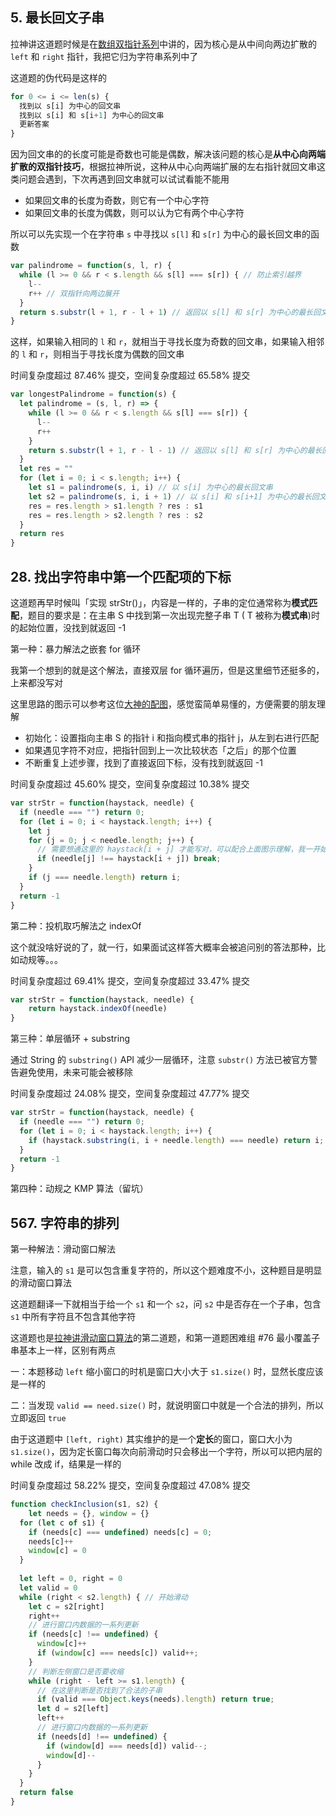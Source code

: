 ## 5. 最长回文子串

拉神讲这道题时候是在[数组双指针系列](https://labuladong.gitee.io/algo/1/5/)中讲的，因为核心是从中间向两边扩散的 `left` 和 `right` 指针，我把它归为字符串系列中了

这道题的伪代码是这样的

```js
for 0 <= i <= len(s) {
  找到以 s[i] 为中心的回文串
  找到以 s[i] 和 s[i+1] 为中心的回文串
  更新答案
}
```

因为回文串的的长度可能是奇数也可能是偶数，解决该问题的核心是**从中心向两端扩散的双指针技巧**，根据拉神所说，这种从中心向两端扩展的左右指针就回文串这类问题会遇到，下次再遇到回文串就可以试试看能不能用

* 如果回文串的长度为奇数，则它有一个中心字符
* 如果回文串的长度为偶数，则可以认为它有两个中心字符

所以可以先实现一个在字符串 `s` 中寻找以 `s[l]` 和 `s[r]` 为中心的最长回文串的函数

```js
var palindrome = function(s, l, r) {
  while (l >= 0 && r < s.length && s[l] === s[r]) { // 防止索引越界
    l--
    r++ // 双指针向两边展开
  }
  return s.substr(l + 1, r - l + 1) // 返回以 s[l] 和 s[r] 为中心的最长回文串
}
```

这样，如果输入相同的 `l` 和 `r`，就相当于寻找长度为奇数的回文串，如果输入相邻的 `l` 和 `r`，则相当于寻找长度为偶数的回文串

时间复杂度超过 87.46% 提交，空间复杂度超过 65.58% 提交

```js
var longestPalindrome = function(s) {
  let palindrome = (s, l, r) => {
    while (l >= 0 && r < s.length && s[l] === s[r]) {
      l--
      r++
    }
  	return s.substr(l + 1, r - l - 1) // 返回以 s[l] 和 s[r] 为中心的最长回文串
  }
  let res = ""
  for (let i = 0; i < s.length; i++) {
    let s1 = palindrome(s, i, i) // 以 s[i] 为中心的最长回文串
    let s2 = palindrome(s, i, i + 1) // 以 s[i] 和 s[i+1] 为中心的最长回文串
    res = res.length > s1.length ? res : s1
    res = res.length > s2.length ? res : s2
  }
  return res
}
```

## 28. 找出字符串中第一个匹配项的下标

这道题再早时候叫「实现 strStr()」，内容是一样的，子串的定位通常称为**模式匹配**，题目的要求是：在主串 S 中找到第一次出现完整子串 T ( T 被称为**模式串**)时的起始位置，没找到就返回 -1

第一种：暴力解法之嵌套 for 循环

我第一个想到的就是这个解法，直接双层 for 循环遍历，但是这里细节还挺多的，上来都没写对

这里思路的图示可以参考这位[大神的配图](https://blog.csdn.net/weixin_41399650/article/details/115916903)，感觉蛮简单易懂的，方便需要的朋友理解
* 初始化：设置指向主串 S 的指针 i 和指向模式串的指针 j，从左到右进行匹配
* 如果遇见字符不对应，把指针回到上一次比较状态「之后」的那个位置
* 不断重复上述步骤，找到了直接返回下标，没有找到就返回 -1

时间复杂度超过 45.60% 提交，空间复杂度超过 10.38% 提交

```js
var strStr = function(haystack, needle) {
  if (needle === "") return 0;
  for (let i = 0; i < haystack.length; i++) {
    let j
    for (j = 0; j < needle.length; j++) {
      // 需要想通这里的 haystack[i + j] 才能写对，可以配合上面图示理解，我一开始写就折在这里了
      if (needle[j] !== haystack[i + j]) break;
    }
    if (j === needle.length) return i;
  }
  return -1
}
```

第二种：投机取巧解法之 indexOf

这个就没啥好说的了，就一行，如果面试这样答大概率会被追问别的答法那种，比如动规等。。。

时间复杂度超过 69.41% 提交，空间复杂度超过 33.47% 提交

```js
var strStr = function(haystack, needle) {
	return haystack.indexOf(needle)
}
```

第三种：单层循环 + substring

通过 String 的 `substring()` API 减少一层循环，注意 `substr()` 方法已被官方警告避免使用，未来可能会被移除

时间复杂度超过 24.08% 提交，空间复杂度超过 47.77% 提交

```js
var strStr = function(haystack, needle) {
  if (needle === "") return 0;
  for (let i = 0; i < haystack.length; i++) {
    if (haystack.substring(i, i + needle.length) === needle) return i;
  }
  return -1
}
```

第四种：动规之 KMP 算法（留坑）

## 567. 字符串的排列

第一种解法：滑动窗口解法

注意，输入的 `s1` 是可以包含重复字符的，所以这个题难度不小，这种题目是明显的滑动窗口算法

这道题翻译一下就相当于给一个 `s1` 和一个 `s2`，问 `s2` 中是否存在一个子串，包含 `s1` 中所有字符且不包含其他字符

这道题也是[拉神讲滑动窗口算法](https://labuladong.gitee.io/algo/1/12/)的第二道题，和第一道题困难组 #76 最小覆盖子串基本上一样，区别有两点

一：本题移动 `left` 缩小窗口的时机是窗口大小大于 `s1.size()` 时，显然长度应该是一样的

二：当发现 `valid == need.size()` 时，就说明窗口中就是一个合法的排列，所以立即返回 `true`

由于这道题中 `[left, right)` 其实维护的是一个**定长**的窗口，窗口大小为 `s1.size()`，因为定长窗口每次向前滑动时只会移出一个字符，所以可以把内层的 while 改成 if，结果是一样的

时间复杂度超过 58.22% 提交，空间复杂度超过 47.08% 提交

```js
function checkInclusion(s1, s2) {
	let needs = {}, window = {}
  for (let c of s1) {
    if (needs[c] === undefined) needs[c] = 0;
    needs[c]++
    window[c] = 0
  }
  
  let left = 0, right = 0
  let valid = 0
  while (right < s2.length) { // 开始滑动
    let c = s2[right]
    right++
    // 进行窗口内数据的一系列更新
    if (needs[c] !== undefined) {
      window[c]++
      if (window[c] === needs[c]) valid++;
    }
    // 判断左侧窗口是否要收缩
    while (right - left >= s1.length) {
      // 在这里判断是否找到了合法的子串
      if (valid === Object.keys(needs).length) return true;
      let d = s2[left]
      left++
      // 进行窗口内数据的一系列更新
      if (needs[d] !== undefined) {
        if (window[d] === needs[d]) valid--;
        window[d]--
      }
    }
  }
  return false
}
```



